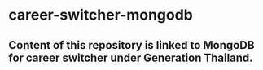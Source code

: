 # career-switcher-mongodb

## Content of this repository is linked to MongoDB for career switcher under Generation Thailand.
